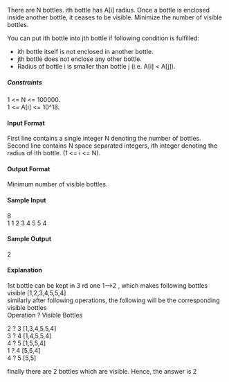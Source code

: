 There are N bottles. ith bottle has A[i] radius. Once a bottle is enclosed inside another bottle, it ceases to be visible. Minimize the number of visible bottles.

You can put ith bottle into jth bottle if following condition is fulfilled:  
  - ith bottle itself is not enclosed in another bottle.  
  - jth bottle does not enclose any other bottle.  
  - Radius of bottle i is smaller than bottle j (i.e. A[i] < A[j]).

##### Constraints

1 <= N <= 100000.  
1 <= A[i] <= 10^18.

#### Input Format

First line contains a single integer N denoting the number of bottles.  
Second line contains N space separated integers, ith integer denoting the radius of Ith bottle. (1 <= i <= N).

#### Output Format

Minimum number of visible bottles.

#### Sample Input

8  
1 1 2 3 4 5 5 4

#### Sample Output

2

#### Explanation

1st bottle can be kept in 3 rd one 1–>2 , which makes following bottles visible   [1,2,3,4,5,5,4]  
similarly after following operations, the following will be the corresponding visible bottles  
Operation ? Visible Bottles

2 ? 3 [1,3,4,5,5,4]  
3 ? 4 [1,4,5,5,4]  
4 ? 5 [1,5,5,4]  
1 ? 4 [5,5,4]  
4 ? 5 [5,5]

finally there are 2 bottles which are visible. Hence, the answer is 2

